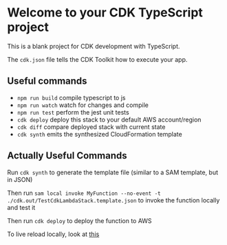 # Welcome to your CDK TypeScript project

This is a blank project for CDK development with TypeScript.

The `cdk.json` file tells the CDK Toolkit how to execute your app.

## Useful commands

* `npm run build`   compile typescript to js
* `npm run watch`   watch for changes and compile
* `npm run test`    perform the jest unit tests
* `cdk deploy`      deploy this stack to your default AWS account/region
* `cdk diff`        compare deployed stack with current state
* `cdk synth`       emits the synthesized CloudFormation template


## Actually Useful Commands

Run `cdk synth` to generate the template file (similar to a SAM template, but in JSON)

Then run `sam local invoke MyFunction --no-event -t ./cdk.out/TestCdkLambdaStack.template.json` to invoke the function locally and test it 

Then run `cdk deploy` to deploy the function to AWS 

To live reload locally, look at [this](https://stackoverflow.com/questions/71757720/watching-typescript-cdk-builds)